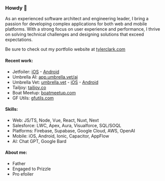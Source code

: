 ### Howdy 🤠
As an experienced software architect and engineering leader, I bring a passion for developing complex applications for both web and mobile platforms. With a strong focus on user experience and performance, I thrive on solving technical challenges and designing solutions that exceed expectations.

Be sure to check out my portfolio website at [tylerclark.com](https://tylerclark.com)

#### Recent work:
- Jetfoiler: [iOS](https://apps.apple.com/us/app/jetfoiler/id1555588917) - [Android](https://play.google.com/store/apps/details?id=com.kaiconcepts.Jetfoiler)
- Umbrella AI: [app.umbrella.vet/ai](https://app.umbrella.vet/ai)
- Umbrella Vet: [umbrella.vet](https://umbrella.vet) - [iOS](https://apps.apple.com/us/app/umbrella-vet-care-on-demand/id1622284281) - [Android](https://play.google.com/store/apps/details?id=com.umbrella.vet)
- Tailjoy: [tailjoy.co](https://tailjoy.co)
- Boat Meetup: [boatmeetup.com](https://boatmeetup.com)
- GF Utils: [gfutils.com](https://gfutils.com)

#### Skills:
- Web: JS/TS, Node, Vue, React, Nuxt, Next
- Salesforce: LWC, Apex, Aura, Visualforce, SQL/SOQL
- Platforms: Firebase, Supabase, Google Cloud, AWS, OpenAI
- Mobile: iOS, Android, Ionic, Capacitor, AppFlow
- AI: Chat GPT, Google Bard

#### About me:
- Father
- Engaged to Prizzle
- Pro efoiler
